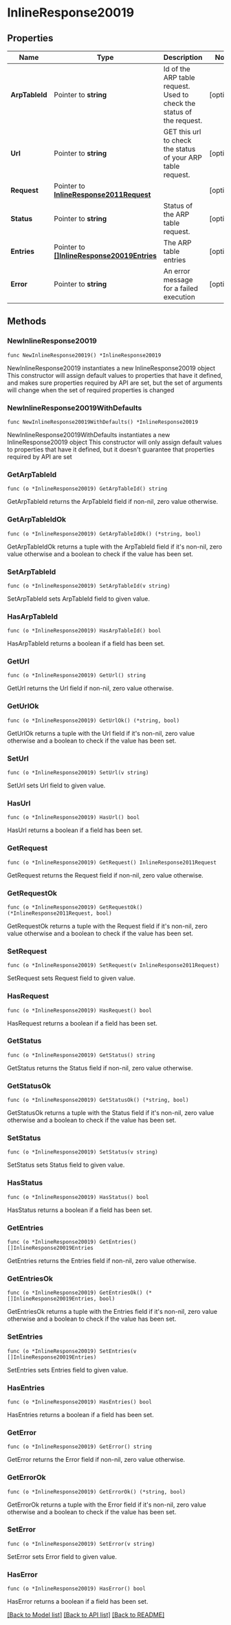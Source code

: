 # InlineResponse20019

## Properties

Name | Type | Description | Notes
------------ | ------------- | ------------- | -------------
**ArpTableId** | Pointer to **string** | Id of the ARP table request. Used to check the status of the request. | [optional] 
**Url** | Pointer to **string** | GET this url to check the status of your ARP table request. | [optional] 
**Request** | Pointer to [**InlineResponse2011Request**](InlineResponse2011Request.md) |  | [optional] 
**Status** | Pointer to **string** | Status of the ARP table request. | [optional] 
**Entries** | Pointer to [**[]InlineResponse20019Entries**](InlineResponse20019Entries.md) | The ARP table entries | [optional] 
**Error** | Pointer to **string** | An error message for a failed execution | [optional] 

## Methods

### NewInlineResponse20019

`func NewInlineResponse20019() *InlineResponse20019`

NewInlineResponse20019 instantiates a new InlineResponse20019 object
This constructor will assign default values to properties that have it defined,
and makes sure properties required by API are set, but the set of arguments
will change when the set of required properties is changed

### NewInlineResponse20019WithDefaults

`func NewInlineResponse20019WithDefaults() *InlineResponse20019`

NewInlineResponse20019WithDefaults instantiates a new InlineResponse20019 object
This constructor will only assign default values to properties that have it defined,
but it doesn't guarantee that properties required by API are set

### GetArpTableId

`func (o *InlineResponse20019) GetArpTableId() string`

GetArpTableId returns the ArpTableId field if non-nil, zero value otherwise.

### GetArpTableIdOk

`func (o *InlineResponse20019) GetArpTableIdOk() (*string, bool)`

GetArpTableIdOk returns a tuple with the ArpTableId field if it's non-nil, zero value otherwise
and a boolean to check if the value has been set.

### SetArpTableId

`func (o *InlineResponse20019) SetArpTableId(v string)`

SetArpTableId sets ArpTableId field to given value.

### HasArpTableId

`func (o *InlineResponse20019) HasArpTableId() bool`

HasArpTableId returns a boolean if a field has been set.

### GetUrl

`func (o *InlineResponse20019) GetUrl() string`

GetUrl returns the Url field if non-nil, zero value otherwise.

### GetUrlOk

`func (o *InlineResponse20019) GetUrlOk() (*string, bool)`

GetUrlOk returns a tuple with the Url field if it's non-nil, zero value otherwise
and a boolean to check if the value has been set.

### SetUrl

`func (o *InlineResponse20019) SetUrl(v string)`

SetUrl sets Url field to given value.

### HasUrl

`func (o *InlineResponse20019) HasUrl() bool`

HasUrl returns a boolean if a field has been set.

### GetRequest

`func (o *InlineResponse20019) GetRequest() InlineResponse2011Request`

GetRequest returns the Request field if non-nil, zero value otherwise.

### GetRequestOk

`func (o *InlineResponse20019) GetRequestOk() (*InlineResponse2011Request, bool)`

GetRequestOk returns a tuple with the Request field if it's non-nil, zero value otherwise
and a boolean to check if the value has been set.

### SetRequest

`func (o *InlineResponse20019) SetRequest(v InlineResponse2011Request)`

SetRequest sets Request field to given value.

### HasRequest

`func (o *InlineResponse20019) HasRequest() bool`

HasRequest returns a boolean if a field has been set.

### GetStatus

`func (o *InlineResponse20019) GetStatus() string`

GetStatus returns the Status field if non-nil, zero value otherwise.

### GetStatusOk

`func (o *InlineResponse20019) GetStatusOk() (*string, bool)`

GetStatusOk returns a tuple with the Status field if it's non-nil, zero value otherwise
and a boolean to check if the value has been set.

### SetStatus

`func (o *InlineResponse20019) SetStatus(v string)`

SetStatus sets Status field to given value.

### HasStatus

`func (o *InlineResponse20019) HasStatus() bool`

HasStatus returns a boolean if a field has been set.

### GetEntries

`func (o *InlineResponse20019) GetEntries() []InlineResponse20019Entries`

GetEntries returns the Entries field if non-nil, zero value otherwise.

### GetEntriesOk

`func (o *InlineResponse20019) GetEntriesOk() (*[]InlineResponse20019Entries, bool)`

GetEntriesOk returns a tuple with the Entries field if it's non-nil, zero value otherwise
and a boolean to check if the value has been set.

### SetEntries

`func (o *InlineResponse20019) SetEntries(v []InlineResponse20019Entries)`

SetEntries sets Entries field to given value.

### HasEntries

`func (o *InlineResponse20019) HasEntries() bool`

HasEntries returns a boolean if a field has been set.

### GetError

`func (o *InlineResponse20019) GetError() string`

GetError returns the Error field if non-nil, zero value otherwise.

### GetErrorOk

`func (o *InlineResponse20019) GetErrorOk() (*string, bool)`

GetErrorOk returns a tuple with the Error field if it's non-nil, zero value otherwise
and a boolean to check if the value has been set.

### SetError

`func (o *InlineResponse20019) SetError(v string)`

SetError sets Error field to given value.

### HasError

`func (o *InlineResponse20019) HasError() bool`

HasError returns a boolean if a field has been set.


[[Back to Model list]](../README.md#documentation-for-models) [[Back to API list]](../README.md#documentation-for-api-endpoints) [[Back to README]](../README.md)


